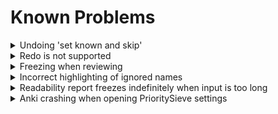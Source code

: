 # Known Problems

<details>
  <summary style="display:list-item">Undoing 'set known and skip'</summary>

> There is a bug that occurs when you do the following:
>    1. Open Anki
>    2. Go to a deck and click 'Study Now'
>    3. Only 'set known and skip' cards
>
>  If you do this then those actions cannot be undone immediately.
> You can easily fix this by simply answering (or basically doing anything to) the next card, and you can now just undo
> twice and the previous 'set known and skip' will be undone.
>
>  This is a weird bug, but I suspect it is due to some guards Anki has about not being able to undo something until the
> user has made a change manually first ('set known and skip' only makes changes programmatically).
>
</details>


<details>
  <summary style="display:list-item">Redo is not supported</summary>

> Redoing, i.e. undoing an undo (Ctrl+Shift+Z), is a nightmare to handle with the current Anki API. Since it is a rarely
> used feature, it is not worth the required time and effort to make sure it always works. Redo _might_ work just fine,
> but
> it also might not. Use it at your own risk.
</details>


<details>
  <summary style="display:list-item">Freezing when reviewing</summary>

> PrioritySieve uses the Anki API to run in the background after you answer a card, which then
> displays a progress bar of how many cards have been skipped:
>
> <img src="../img/skipping-progress.png" alt="image" width="40%" height="auto">
>
> The Anki API has a rare bug where it sometimes gets in a deadlock and just says 'Processing...' forever.
>
> <img src="../img/skipping-freeze.png" alt="image" width="40%" height="auto">
>
> When this happens you have to restart Anki.
</details>


<details>
  <summary style="display:list-item">Incorrect highlighting of ignored names</summary>

> When names are ignored, either by the morphemizer or those found in the `names.txt`, then the highlighting
> is prone to false-positives where other morphs also found in the text can mistakenly get highlighted in the names:
>![names_incorrectly_highlighted.png](../img/names_incorrectly_highlighted.png)
</details>


<details>
  <summary style="display:list-item">Readability report freezes indefinitely when input is too long</summary>

> When using the `PrioritySieve: Japanese` morphemizer, excessively long lines of text can cause the morphemizer's buffer
> to overflow, causing the progress bar to freeze indefinitely. To avoid this, try splitting the long lines into
> shorter segments.
</details>


<details>
  <summary style="display:list-item">Anki crashing when opening PrioritySieve settings</summary>

> The `PrioritySieve: Japanese` morphemizer doesn't handle paths with diacritical marks very well, so paths like this:
> `C:\Users\héroïne` can cause crashes. If you can't change the path name that is causing the crash, try using spaCy
> morphemizers instead.
</details>